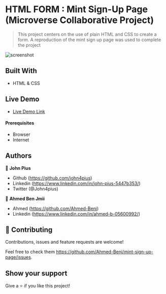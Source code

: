 # HTML FORM : Mint Sign-Up Page (Microverse Collaborative Project)

> This project centers on the use of plain HTML and CSS to create a form.
> A reproduction of the mint sign up page was used to complete the project

![screenshot](./src/mint_signup_page.png)

## Built With

- HTML & CSS

## Live Demo
- [Live Demo Link](https://rawcdn.githack.com/Ahmed-Benj/mint-sign-up-page/6e6b4f294f8041d884425aa168fd9578e8a0a1c6/index.html)

#### Prerequisites
- Browser
- Internet
## Authors

👤 **John Pius**

- Github (https://github.com/john4pius)
- Linkedin (https://www.linkedin.com/in/john-pius-5447b353/)
- Twitter (@John4pius)

👤 **Ahmed Ben Jmii**

* Ahmed (https://github.com/Ahmed-Benj)
* Linkedin (https://www.linkedin.com/in/ahmed-b-05600992/)

## 🤝 Contributing

Contributions, issues and feature requests are welcome!

Feel free to check them https://github.com/Ahmed-Benj/mint-sign-up-page/issues.

## Show your support

Give a ⭐️ if you like this project!
